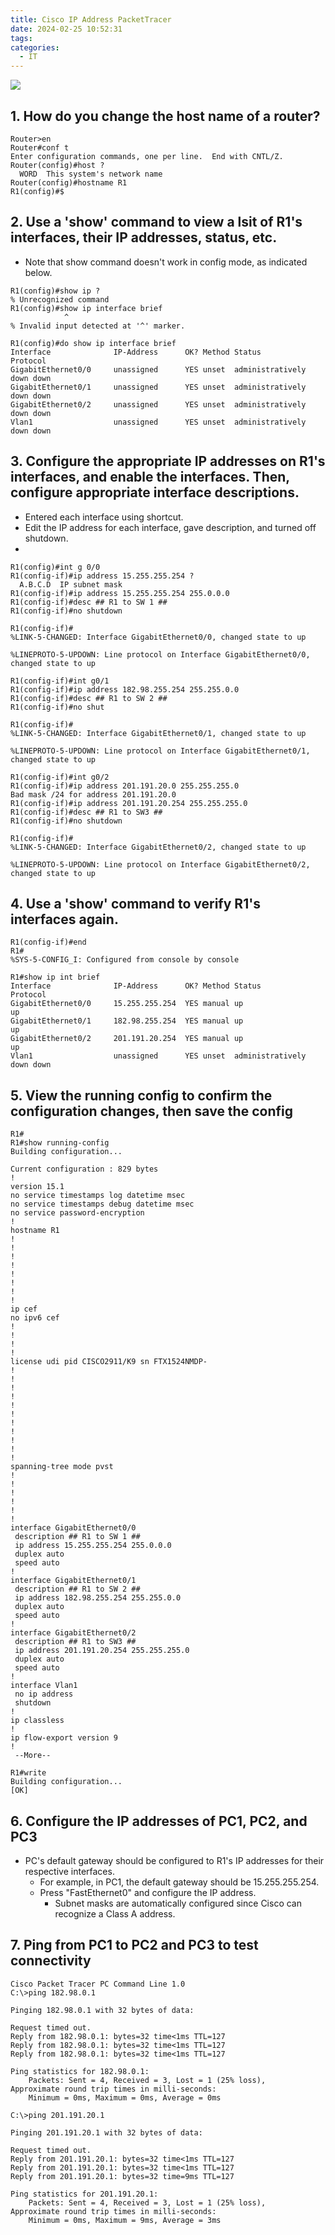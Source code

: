 ```yaml
---
title: Cisco IP Address PacketTracer
date: 2024-02-25 10:52:31
tags: 
categories:
  - IT
---
```

![](../../images/Pasted%20image%2020240225105423.png)

## 1. How do you change the host name of a router?

```
Router>en
Router#conf t
Enter configuration commands, one per line.  End with CNTL/Z.
Router(config)#host ?
  WORD  This system's network name
Router(config)#hostname R1
R1(config)#$
```

## 2. Use a 'show' command to view a lsit of R1's interfaces, their IP addresses, status, etc.

- Note that show command doesn't work in config mode, as indicated below. 
```
R1(config)#show ip ?
% Unrecognized command
R1(config)#show ip interface brief
            ^
% Invalid input detected at '^' marker.
	
R1(config)#do show ip interface brief
Interface              IP-Address      OK? Method Status                Protocol 
GigabitEthernet0/0     unassigned      YES unset  administratively down down 
GigabitEthernet0/1     unassigned      YES unset  administratively down down 
GigabitEthernet0/2     unassigned      YES unset  administratively down down 
Vlan1                  unassigned      YES unset  administratively down down
```

## 3. Configure the appropriate IP addresses on R1's interfaces, and enable the interfaces. Then, configure appropriate interface descriptions.

- Entered each interface using shortcut. 
- Edit the IP address for each interface, gave description, and turned off shutdown. 
- 

```
R1(config)#int g 0/0
R1(config-if)#ip address 15.255.255.254 ?
  A.B.C.D  IP subnet mask
R1(config-if)#ip address 15.255.255.254 255.0.0.0
R1(config-if)#desc ## R1 to SW 1 ##
R1(config-if)#no shutdown

R1(config-if)#
%LINK-5-CHANGED: Interface GigabitEthernet0/0, changed state to up

%LINEPROTO-5-UPDOWN: Line protocol on Interface GigabitEthernet0/0, changed state to up

R1(config-if)#int g0/1
R1(config-if)#ip address 182.98.255.254 255.255.0.0
R1(config-if)#desc ## R1 to SW 2 ##
R1(config-if)#no shut

R1(config-if)#
%LINK-5-CHANGED: Interface GigabitEthernet0/1, changed state to up

%LINEPROTO-5-UPDOWN: Line protocol on Interface GigabitEthernet0/1, changed state to up

R1(config-if)#int g0/2
R1(config-if)#ip address 201.191.20.0 255.255.255.0
Bad mask /24 for address 201.191.20.0
R1(config-if)#ip address 201.191.20.254 255.255.255.0
R1(config-if)#desc ## R1 to SW3 ##
R1(config-if)#no shutdown

R1(config-if)#
%LINK-5-CHANGED: Interface GigabitEthernet0/2, changed state to up

%LINEPROTO-5-UPDOWN: Line protocol on Interface GigabitEthernet0/2, changed state to up

```

## 4. Use a 'show' command to verify R1's interfaces again.

```
R1(config-if)#end
R1#
%SYS-5-CONFIG_I: Configured from console by console

R1#show ip int brief
Interface              IP-Address      OK? Method Status                Protocol 
GigabitEthernet0/0     15.255.255.254  YES manual up                    up 
GigabitEthernet0/1     182.98.255.254  YES manual up                    up 
GigabitEthernet0/2     201.191.20.254  YES manual up                    up 
Vlan1                  unassigned      YES unset  administratively down down
```

## 5. View the running config to confirm the configuration changes, then save the config

```
R1#
R1#show running-config
Building configuration...

Current configuration : 829 bytes
!
version 15.1
no service timestamps log datetime msec
no service timestamps debug datetime msec
no service password-encryption
!
hostname R1
!
!
!
!
!
!
!
!
ip cef
no ipv6 cef
!
!
!
!
license udi pid CISCO2911/K9 sn FTX1524NMDP-
!
!
!
!
!
!
!
!
!
!
!
spanning-tree mode pvst
!
!
!
!
!
!
interface GigabitEthernet0/0
 description ## R1 to SW 1 ##
 ip address 15.255.255.254 255.0.0.0
 duplex auto
 speed auto
!
interface GigabitEthernet0/1
 description ## R1 to SW 2 ##
 ip address 182.98.255.254 255.255.0.0
 duplex auto
 speed auto
!
interface GigabitEthernet0/2
 description ## R1 to SW3 ##
 ip address 201.191.20.254 255.255.255.0
 duplex auto
 speed auto
!
interface Vlan1
 no ip address
 shutdown
!
ip classless
!
ip flow-export version 9
!
 --More-- 

R1#write
Building configuration...
[OK]
```



## 6. Configure the IP addresses of PC1, PC2, and PC3

- PC's default gateway should be configured to R1's IP addresses for their respective interfaces. 
	- For example, in PC1, the default gateway should be 15.255.255.254. 
	- Press "FastEthernet0" and configure the IP address. 
		- Subnet masks are automatically configured since Cisco can recognize a Class A address.
	

## 7. Ping from PC1 to PC2 and PC3 to test connectivity


```
Cisco Packet Tracer PC Command Line 1.0
C:\>ping 182.98.0.1

Pinging 182.98.0.1 with 32 bytes of data:

Request timed out.
Reply from 182.98.0.1: bytes=32 time<1ms TTL=127
Reply from 182.98.0.1: bytes=32 time<1ms TTL=127
Reply from 182.98.0.1: bytes=32 time<1ms TTL=127

Ping statistics for 182.98.0.1:
    Packets: Sent = 4, Received = 3, Lost = 1 (25% loss),
Approximate round trip times in milli-seconds:
    Minimum = 0ms, Maximum = 0ms, Average = 0ms

C:\>ping 201.191.20.1

Pinging 201.191.20.1 with 32 bytes of data:

Request timed out.
Reply from 201.191.20.1: bytes=32 time<1ms TTL=127
Reply from 201.191.20.1: bytes=32 time<1ms TTL=127
Reply from 201.191.20.1: bytes=32 time=9ms TTL=127

Ping statistics for 201.191.20.1:
    Packets: Sent = 4, Received = 3, Lost = 1 (25% loss),
Approximate round trip times in milli-seconds:
    Minimum = 0ms, Maximum = 9ms, Average = 3ms
```